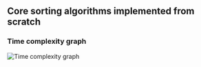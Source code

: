 ## Core sorting algorithms implemented from scratch

### Time complexity graph

![Time complexity graph](https://cdn-images-1.medium.com/max/1600/1*iEbD3x2S5KOiEI6ZOltp9w.png)

